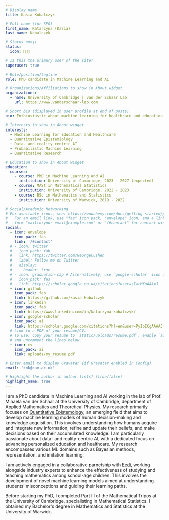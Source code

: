 ```yaml
---
# Display name
title: Kasia Kobalczyk

# Full name (for SEO)
first_name: Katarzyna (Kasia)
last_name: Kobalczyk

# Status emoji
status:
  icon: 👩🏻‍💻

# Is this the primary user of the site?
superuser: true

# Role/position/tagline
role: PhD candidate in Machine Learning and AI

# Organizations/Affiliations to show in About widget
organizations:
  - name: University of Cambridge | van der Schaar Lab
    url: https://www.vanderschaar-lab.com

# Short bio (displayed in user profile at end of posts)
bio: Enthiusiastic about machine learning for healthcare and education. Striving to push forwards the fields quantitative epistemology, online decision-making and human-machine interaction.

# Interests to show in About widget
interests:
  - Machine Learning for Education and Healthcare
  - Quantitative Epistemiology
  - Data- and reality-centric AI
  - Probabilistic Machine Learning
  - Quantitative Research

# Education to show in About widget
education:
  courses:
    - course: PhD in Machine Learning and AI
      institution: University of Cambridge, 2023 - 2027 (expected)
    - course: MASt in Mathematical Statistics
      institution: University of Cambridge, 2022 - 2023
    - course: BSc in Mathematics and Statistics
      institution: University of Warwick, 2019 - 2022

# Social/Academic Networking
# For available icons, see: https://wowchemy.com/docs/getting-started/page-builder/#icons
#   For an email link, use "fas" icon pack, "envelope" icon, and a link in the
#   form "mailto:your-email@example.com" or "/#contact" for contact widget.
social:
  - icon: envelope
    icon_pack: fas
    link: '/#contact'
  # - icon: twitter
  #   icon_pack: fab
  #   link: https://twitter.com/GeorgeCushen
  #   label: Follow me on Twitter
  #   display:
  #     header: true
  # - icon: graduation-cap # Alternatively, use `google-scholar` icon from `ai` icon pack
  #   icon_pack: fas
  #   link: https://scholar.google.co.uk/citations?user=sIwtMXoAAAAJ
  - icon: github
    icon_pack: fab
    link: https://github.com/kasia-kobalczyk
  - icon: linkedin
    icon_pack: fab
    link: https://www.linkedin.com/in/katarzyna-kobalczyk/
  - icon: google-scholar
    icon_pack: ai
    link: https://scholar.google.com/citations?hl=en&user=PyIbICgAAAAJ
  # Link to a PDF of your resume/CV.
  # To use: copy your resume to `static/uploads/resume.pdf`, enable `ai` icons in `params.yaml`,
  # and uncomment the lines below.
  - icon: cv
    icon_pack: ai
    link: uploads/my_resume.pdf

# Enter email to display Gravatar (if Gravatar enabled in Config)
email: 'knk@cam.ac.uk'

# Highlight the author in author lists? (true/false)
highlight_name: true
---
```

<!-- I am a PhD candidate in Machine Learning and AI working in the lab of Prof. Mihaela van der Schaar at the University of Cambridge. The primary field of my research resides in the emergent realm of [Quantitative Epistemology](https://www.vanderschaar-lab.com/). The goal of Quantiative Epistemology is to develop machine learning models of decision-making, including how humans acquire and learn from new information, establish and update their beliefs, and act on the basis of their cumulative knowledge. With a primary emphasis on data- and reality- cetnric AI, my research aims at advancing personalised education and healthcare. My work spans multiple areas of ML, including Bayesian methods, representation, and imitation learning. -->

I am a PhD candidate in Machine Learning and AI working in the lab of Prof. Mihaela van der Schaar at the University of Cambridge, department of Applied Mathematics and Theoretical Physics. My research primarily focuses on [Quantitative Epistemology](https://www.vanderschaar-lab.com/), an emerging field that aims to develop machine learning models of human decision-making and knowledge acquisition. This involves understanding how humans acquire and integrate new information, refine and update their beliefs, and make decisions based on their accumulated knowledge. I am particularly passionate about data- and reality-centric AI, with a dedicated focus on advancing personalized education and healthcare. My research encompasses various ML domains such as Bayesian methods, representation, and imitation learning.

I am actively engaged in a collaborative parnetship with [Eedi](https://eedi.com), working alongside industry experts to enhance the effectiveness of studying and teaching mathematics among school-age children. This involves the development of novel machine learning models aimed at understanding students’ misconceptions and guiding their learning paths.

Before starting my PhD, I completed Part III of the Mathematical Tripos at the University of Cambridge, specialisting in Mathematical Statistics. I obtained my Bachelor's degree in Mathematics and Statistics at the University of Warwick.

<!-- I am actively engaged in a collaborative parnetship with [Eedi](https://eedi.com)—mathematics tuition enterprise. My efforts are directed towards creating and integrating pioneering machine learning solutions into their educational platform. Our common objective is to enhance the effectivness of both studying and teaching mathematics. This can be achieved by facilitating a personalized and intelligent approach that caters to individual learning needs. -->